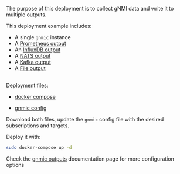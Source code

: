 The purpose of this deployment is to collect gNMI data and write it to multiple outputs.

This deployment example includes:

- A single `gnmic` instance
- A [Prometheus output](../../user_guide/outputs/prometheus_output.md)
- An [InfluxDB output](../../user_guide/outputs/influxdb_output.md)
- A [NATS output](../../user_guide/outputs/nats_output.md)
- A [Kafka output](../../user_guide/outputs/kafka_output.md)
- A [File output](../../user_guide/outputs/file_output.md)


<div class="mxgraph" style="max-width:100%;border:1px solid transparent;margin:0 auto; display:block;" data-mxgraph="{&quot;page&quot;:12,&quot;zoom&quot;:1.4,&quot;highlight&quot;:&quot;#0000ff&quot;,&quot;nav&quot;:true,&quot;check-visible-state&quot;:true,&quot;resize&quot;:true,&quot;url&quot;:&quot;https://raw.githubusercontent.com/karimra/gnmic/diagrams/diagrams/single_instance_multiple_outputs.drawio&quot;}"></div>

<script type="text/javascript" src="https://cdn.jsdelivr.net/gh/hellt/drawio-js@main/embed2.js?&fetch=https%3A%2F%2Fraw.githubusercontent.com%2Fkarimra%2Fgnmic%2Fdiagrams%2Fsingle_instance_multiple_outputs.drawio" async></script>


Deployment files:

- [docker compose](https://github.com/karimra/gnmic/blob/master/examples/deployments/1.single-instance/5.multiple-outputs/docker-compose.yaml)

- [gnmic config](https://github.com/karimra/gnmic/blob/master/examples/deployments/1.single-instance/5.multiple-outputs/gnmic1.yaml)

Download both files, update the `gnmic` config file with the desired subscriptions and targets.

Deploy it with:

```bash
sudo docker-compose up -d
```

Check the [gnmic outputs](../../user_guide/outputs/output_intro.md) documentation page for more configuration options